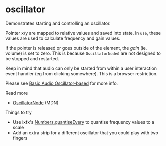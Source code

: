 # oscillator

Demonstrates starting and controlling an oscillator.

Pointer x/y are mapped to relative values and saved into state. In `use`, these values are used to calculate frequency and gain values. 

If the pointer is released or goes outside of the element, the _gain_ (ie. volume) is set to zero. This is because `OscillatorNode`s are not designed to be stopped and restarted.

Keep in mind that audio can only be started from within a user interaction event handler (eg from clicking somewhere). This is a browser restriction.

Please see [Basic Audio Oscillator-based](../Basic-Audio-Osc.md) for more info.

Read more
* [OscillatorNode](https://developer.mozilla.org/en-US/docs/Web/API/OscillatorNode) (MDN)

Things to try
* Use ixfx's [Numbers.quantiseEvery](https://api.ixfx.fun/_ixfx/numbers/quantiseEvery/) to quantise frequency values to a scale
* Add an extra strip for a different oscillator that you could play with two fingers
